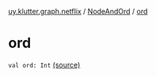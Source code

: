 [uy.klutter.graph.netflix](../index.md) / [NodeAndOrd](index.md) / [ord](.)


# ord

`val ord: Int` [(source)](https://github.com/kohesive/klutter/blob/master/netflix-graph-jdk6/src/main/kotlin/uy/klutter/graph/netflix/NetflixGraph.kt#L25)


